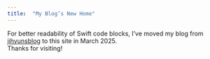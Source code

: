 ```yaml
---
title:  "My Blog’s New Home"
---
```

For better readability of Swift code blocks, I’ve moved my blog from [jihyunsblog](https://jihyunsblog.wordpress.com) to this site in March 2025.<br>
Thanks for visiting!





        




